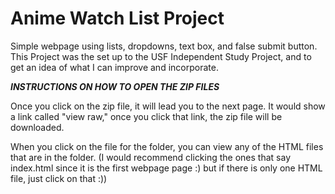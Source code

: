 # Anime Watch List Project

Simple webpage using lists, dropdowns, text box, and false submit button. This Project was the set up to the USF Independent Study Project, and to get an idea of what I can improve and incorporate.

***INSTRUCTIONS ON HOW TO OPEN THE ZIP FILES***

Once you click on the zip file, it will lead you to the next page. It would show a link called "view raw," once you click that link, the zip file will be downloaded.

When you click on the file for the folder, you can view any of the HTML files that are in the folder. (I would recommend clicking the ones that say index.html since it is the first webpage page :) but if there is only one HTML file, just click on that :))
